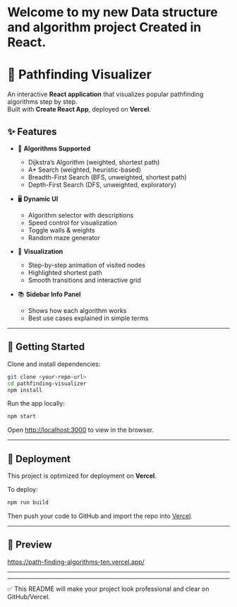 # Welcome to my new Data structure and algorithm project Created in React.
# 🚀 Pathfinding Visualizer

An interactive **React application** that visualizes popular pathfinding algorithms step by step.  
Built with **Create React App**, deployed on **Vercel**.  

## ✨ Features
- 🎯 **Algorithms Supported**  
  - Dijkstra’s Algorithm (weighted, shortest path)  
  - A* Search (weighted, heuristic-based)  
  - Breadth-First Search (BFS, unweighted, shortest path)  
  - Depth-First Search (DFS, unweighted, exploratory)  

- 🖥 **Dynamic UI**
  - Algorithm selector with descriptions  
  - Speed control for visualization  
  - Toggle walls & weights  
  - Random maze generator  

- 🎨 **Visualization**
  - Step-by-step animation of visited nodes  
  - Highlighted shortest path  
  - Smooth transitions and interactive grid  

- 📚 **Sidebar Info Panel**
  - Shows how each algorithm works  
  - Best use cases explained in simple terms  

---

## 🔧 Getting Started

Clone and install dependencies:

```bash
git clone <your-repo-url>
cd pathfinding-visualizer
npm install
```

Run the app locally:

```bash
npm start
```

Open [http://localhost:3000](http://localhost:3000) to view in the browser.

---

## 🚀 Deployment

This project is optimized for deployment on **Vercel**.

To deploy:
```bash
npm run build
```
Then push your code to GitHub and import the repo into [Vercel](https://vercel.com).

---

## 📸 Preview
https://path-finding-algorithms-ten.vercel.app/

---


---

✅ This README will make your project look professional and clear on GitHub/Vercel.
